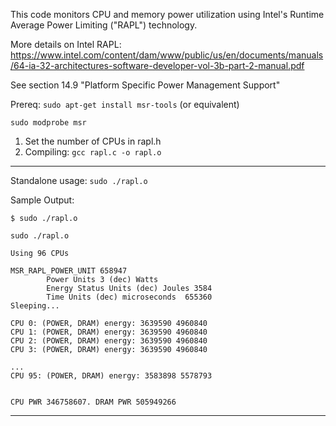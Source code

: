 This code monitors CPU and memory power utilization using Intel's Runtime Average Power Limiting ("RAPL") technology.

More details on Intel RAPL: https://www.intel.com/content/dam/www/public/us/en/documents/manuals/64-ia-32-architectures-software-developer-vol-3b-part-2-manual.pdf

See section 14.9 "Platform Specific Power Management Support"

Prereq:
  ```sudo apt-get install msr-tools``` (or equivalent)
  
  ```sudo modprobe msr```

1. Set the number of CPUs in rapl.h
2. Compiling: ```gcc rapl.c -o rapl.o```

---------------------------------------------------
Standalone usage: ```sudo ./rapl.o```

Sample Output:

```$ sudo ./rapl.o ```

```
sudo ./rapl.o

Using 96 CPUs

MSR_RAPL_POWER_UNIT 658947
        Power Units 3 (dec) Watts
        Energy Status Units (dec) Joules 3584
        Time Units (dec) microseconds  655360
Sleeping...

CPU 0: (POWER, DRAM) energy: 3639590 4960840
CPU 1: (POWER, DRAM) energy: 3639590 4960840
CPU 2: (POWER, DRAM) energy: 3639590 4960840
CPU 3: (POWER, DRAM) energy: 3639590 4960840

...
CPU 95: (POWER, DRAM) energy: 3583898 5578793


CPU PWR 346758607. DRAM PWR 505949266

```
---------------------------------------------------
